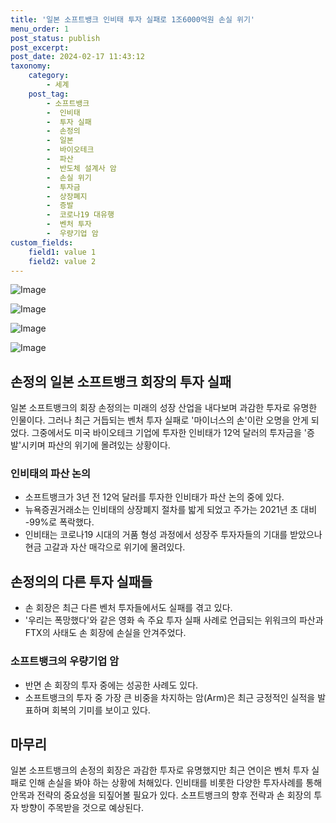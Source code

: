 ```yaml
---
title: '일본 소프트뱅크 인비태 투자 실패로 1조6000억원 손실 위기'
menu_order: 1
post_status: publish
post_excerpt: 
post_date: 2024-02-17 11:43:12
taxonomy:
    category:
        - 세계
    post_tag:
        - 소프트뱅크
        -  인비태
        -  투자 실패
        -  손정의
        -  일본
        -  바이오테크
        -  파산
        -  반도체 설계사 암
        -  손실 위기
        -  투자금
        -  상장폐지
        -  증발
        -  코로나19 대유행
        -  벤처 투자
        -  우량기업 암
custom_fields:
    field1: value 1
    field2: value 2
---
```


![Image](https://imgnews.pstatic.net/image/005/2024/02/11/2024020718331636217_1707298396_0019145821_20240211000401549.jpg?type=w647)

![Image](https://imgnews.pstatic.net/image/005/2024/02/11/2024020718355636223_1707298557_0019145821_20240211000401557.jpg?type=w647)

![Image](https://imgnews.pstatic.net/image/005/2024/02/11/2024020718273836206_1707298058_0019145821_20240211000401564.jpg?type=w647)

![Image](https://imgnews.pstatic.net/image/005/2024/02/11/2024020901313537832_1707409895_0019145821_20240211000401569.jpg?type=w647)

## 손정의 일본 소프트뱅크 회장의 투자 실패
일본 소프트뱅크의 회장 손정의는 미래의 성장 산업을 내다보며 과감한 투자로 유명한 인물이다. 그러나 최근 거듭되는 벤처 투자 실패로 '마이너스의 손'이란 오명을 안게 되었다. 그중에서도 미국 바이오테크 기업에 투자한 인비태가 12억 달러의 투자금을 '증발'시키며 파산의 위기에 몰려있는 상황이다.
### 인비태의 파산 논의
- 소프트뱅크가 3년 전 12억 달러를 투자한 인비태가 파산 논의 중에 있다.
- 뉴욕증권거래소는 인비태의 상장폐지 절차를 밟게 되었고 주가는 2021년 초 대비 -99%로 폭락했다.
- 인비태는 코로나19 시대의 거품 형성 과정에서 성장주 투자자들의 기대를 받았으나 현금 고갈과 자산 매각으로 위기에 몰려있다.
## 손정의의 다른 투자 실패들
- 손 회장은 최근 다른 벤처 투자들에서도 실패를 겪고 있다. 
- '우리는 폭망했다'와 같은 영화 속 주요 투자 실패 사례로 언급되는 위워크의 파산과 FTX의 사태도 손 회장에 손실을 안겨주었다.
### 소프트뱅크의 우량기업 암
- 반면 손 회장의 투자 중에는 성공한 사례도 있다. 
- 소프트뱅크의 투자 중 가장 큰 비중을 차지하는 암(Arm)은 최근 긍정적인 실적을 발표하며 회복의 기미를 보이고 있다.
## 마무리
일본 소프트뱅크의 손정의 회장은 과감한 투자로 유명했지만 최근 연이은 벤처 투자 실패로 인해 손실을 봐야 하는 상황에 처해있다. 인비태를 비롯한 다양한 투자사례를 통해 안목과 전략의 중요성을 되짚어볼 필요가 있다. 소프트뱅크의 향후 전략과 손 회장의 투자 방향이 주목받을 것으로 예상된다.
